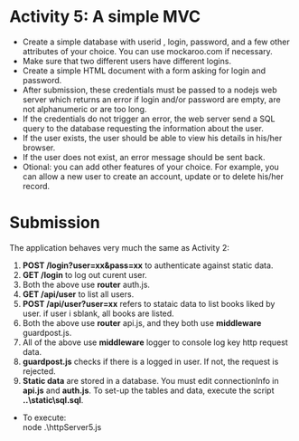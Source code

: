 # Activity 5: A simple MVC
- Create a simple database with userid , login, password, and a few other
attributes of your choice. You can use mockaroo.com if necessary.
- Make sure that two different users have different logins.
- Create a simple HTML document with a form asking for login and password.
- After submission, these credentials must be passed to a nodejs web server
which returns an error if login and/or password are empty, are not
alphanumeric or are too long.
- If the credentials do not trigger an error, the web server send a SQL query
to the database requesting the information about the user.
- If the user exists, the user should be able to view his details in his/her
browser.
- If the user does not exist, an error message should be sent back.
- Otional: you can add other features of your choice. For example, you can
allow a new user to create an account, update or to delete his/her record.
  
# Submission
  The application behaves very much the same as Activity 2:
  1. **POST /login?user=xx&pass=xx** to authenticate against static data.
  1. **GET /login**  to log out curent user.
  1. Both the above use **router** auth.js.
  1. **GET /api/user** to list all users.
  1. **POST /api/user?user=xx** refers to stataic data to list books liked by user.  if user i sblank, all books are listed.
  1. Both the above use **router** api.js, and they both use **middleware** guardpost.js.
  1. All of the above use **middleware** logger to console log key http request data.
  1. **guardpost.js** checks if there is a logged in user.  If not, the request is rejected.
  1. **Static data** are stored in a database.  You must edit connectionInfo in **api.js** and **auth.js**.  To set-up the tables and data, execute the script **..\static\sql.sql**.
  - To execute:
  <br>node .\httpServer5.js
  
  
  
